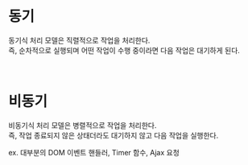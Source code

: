 # 동기

동기식 처리 모델은 직렬적으로 작업을 처리한다. <br/>
즉, 순차적으로 실행되며 어떤 작업이 수행 중이라면 다음 작업은 대기하게 된다.

<br/>

# 비동기

비동기식 처리 모델은 병렬적으로 작업을 처리한다. <br/>
즉, 작업 종료되지 않은 상태더라도 대기하지 않고 다음 작업을 실행한다.

ex. 대부분의 DOM 이벤트 핸들러, Timer 함수, Ajax 요청
